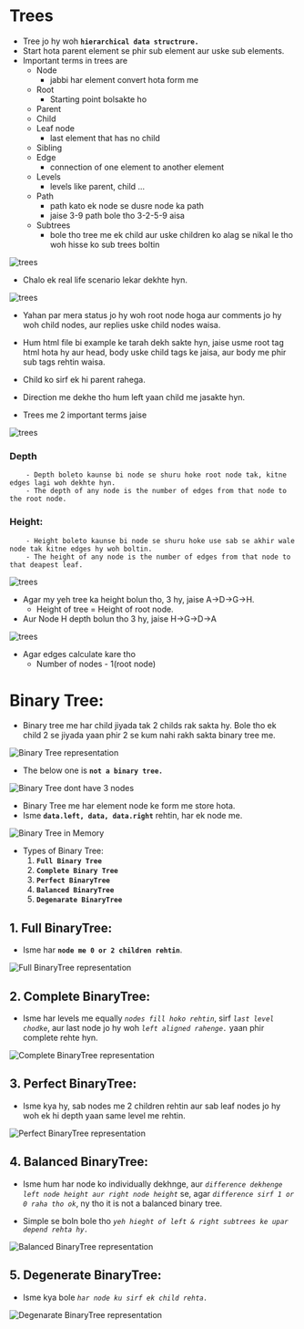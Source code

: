 # Trees

* Tree jo hy woh **`hierarchical data structrure.`** 
* Start hota parent element se phir sub element aur uske sub elements.
* Important terms in trees are
    - Node
        - jabbi har element convert hota form me
    - Root
        - Starting point bolsakte ho
    - Parent
    - Child
    - Leaf node
        - last element that has no child 
    - Sibling
    - Edge
        - connection of one element to another element
    - Levels
        - levels like parent, child ...
    - Path
        - path kato ek node se dusre node ka path
        - jaise 3-9 path bole tho 3-2-5-9 aisa
    - Subtrees
        - bole tho tree me ek child aur uske children ko alag se nikal le tho woh hisse ko sub trees boltin


![trees](../images/Trees.png)

* Chalo ek real life scenario lekar dekhte hyn.

![trees](../images/TreesInRealScenario.png)

* Yahan par mera status jo hy woh root node hoga aur comments jo hy woh child nodes, aur replies uske child nodes waisa.

* Hum html file bi example ke tarah dekh sakte hyn, jaise usme root tag html hota hy aur head, body uske child tags ke jaisa, aur body me phir sub tags rehtin waisa.

* Child ko sirf ek hi parent rahega.
* Direction me dekhe tho hum left yaan child me jasakte hyn.

* Trees me 2 important terms jaise

![trees](../images/TreesDepthHeight.png)

### Depth
        - Depth boleto kaunse bi node se shuru hoke root node tak, kitne edges lagi woh dekhte hyn.
        - The depth of any node is the number of edges from that node to the root node.

### Height:

        - Height boleto kaunse bi node se shuru hoke use sab se akhir wale node tak kitne edges hy woh boltin.
        - The height of any node is the number of edges from that node to that deapest leaf.

![trees](../images/TreesHeightRep.png)

* Agar my yeh tree ka height bolun tho, 3 hy, jaise     A->D->G->H.
    - Height of tree = Height of root node.
* Aur Node H depth bolun tho 3 hy, jaise H->G->D->A

![trees](../images/TreesExample.png)

* Agar edges calculate kare tho
    - Number of nodes - 1(root node)

# Binary Tree:

* Binary tree me har child jiyada tak 2 childs rak sakta hy. Bole tho ek child 2 se jiyada yaan phir 2 se kum nahi rakh sakta binary tree me.

![Binary Tree representation](../images/BinaryTree.png)

* The below one is **`not a binary tree.`**

![Binary Tree dont have 3 nodes](../images/BinaryTreeNot.png)

* Binary Tree me har element node ke form me store hota.
* Isme **`data.left, data, data.right`** rehtin, har ek node me.

![Binary Tree in Memory](../images/BinaryTreeMemoryRep.png)

* Types of Binary Tree:
    1. **`Full Binary Tree`**
    2. **`Complete Binary Tree`**
    3. **`Perfect BinaryTree`**
    4. **`Balanced BinaryTree`**
    5. **`Degenarate BinaryTree`**

## 1. Full BinaryTree:

* Isme har **`node me 0 or 2 children rehtin`**.

![Full BinaryTree representation ](../images/FullBinaryTree.png)

## 2. Complete BinaryTree:

* Isme har levels me equally *`nodes fill hoko rehtin`*, sirf *`last level chodke`*, aur last node jo hy woh *`left aligned rahenge.`* yaan phir complete rehte hyn.


![Complete BinaryTree representation ](../images/CompleteBinaryTree.png)

## 3. Perfect BinaryTree:

* Isme kya hy, sab nodes me 2 children rehtin aur sab leaf nodes jo hy woh ek hi depth yaan same level me rehtin.

![Perfect BinaryTree representation ](../images/PerfectBinaryTree.png)


## 4. Balanced BinaryTree:

* Isme hum har node ko individually dekhnge, aur *`difference dekhenge left node height aur right node height`* se, agar *`difference sirf 1 or 0 raha tho ok`*, ny tho it is not a balanced binary tree.

* Simple se boln bole tho *`yeh hieght of left & right subtrees ke upar depend rehta hy.`*

![Balanced BinaryTree representation ](../images/BalancedBinaryTree.png)


## 5. Degenerate BinaryTree:

* Isme kya bole *`har node ku sirf ek child rehta.`*


![Degenarate BinaryTree representation ](../images/DegenarateBinaryTree.png)

